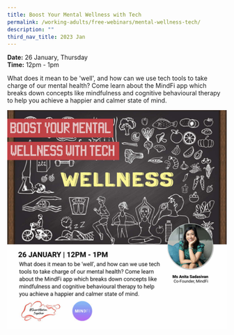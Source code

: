 ```yaml
---
title: Boost Your Mental Wellness with Tech
permalink: /working-adults/free-webinars/mental-wellness-tech/
description: ""
third_nav_title: 2023 Jan
---
```

**Date:** 26 January, Thursday
<br> **Time:** 12pm - 1pm

What does it mean to be 'well', and how can we use tech tools to take charge of our mental health? Come learn about the MindFi app which breaks down concepts like mindfulness and cognitive behavioural therapy to help you achieve a happier and calmer state of mind. 

![free webinar on boosting mental wellness with tech](/images/jan%202023/wa26%20jan.jpeg)